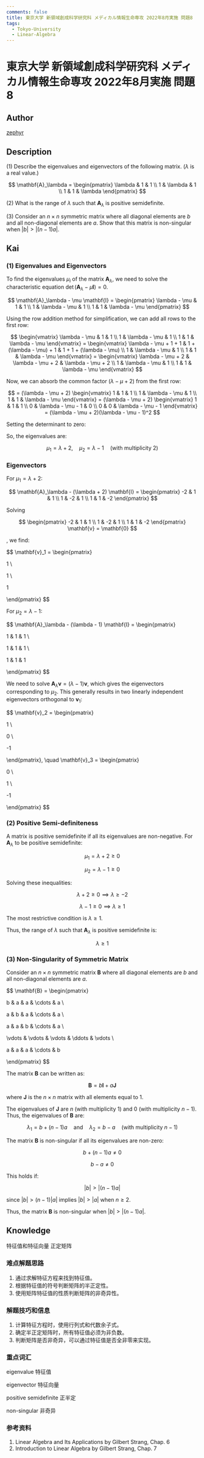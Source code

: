 ```yaml
---
comments: false
title: 東京大学 新領域創成科学研究科 メディカル情報生命専攻 2022年8月実施 問題8
tags:
  - Tokyo-University
  - Linear-Algebra
---
```


# 東京大学 新領域創成科学研究科 メディカル情報生命専攻 2022年8月実施 問題8

## **Author**
[zephyr](https://inshi-notes.zephyr-zdz.space/)

## **Description**
(1) Describe the eigenvalues and eigenvectors of the following matrix. ($\lambda$ is a real value.)

$$
\mathbf{A}_\lambda = \begin{pmatrix}
\lambda & 1 & 1 \\
1 & \lambda & 1 \\
1 & 1 & \lambda 
\end{pmatrix}
$$

(2) What is the range of $\lambda$ such that $\mathbf{A}_\lambda$ is positive semidefinite.

(3) Consider an $n \times n$ symmetric matrix where all diagonal elements are $b$ and all non-diagonal elements are $a$. Show that this matrix is non-singular when $|b| > |(n - 1)a|$.

## **Kai**
### (1) Eigenvalues and Eigenvectors

To find the eigenvalues $\mu_i$ of the matrix $\mathbf{A}_\lambda$, we need to solve the characteristic equation $\det(\mathbf{A}_\lambda - \mu \mathbf{I}) = 0$.

$$
\mathbf{A}_\lambda - \mu \mathbf{I} = \begin{pmatrix}
\lambda - \mu & 1 & 1 \\
1 & \lambda - \mu & 1 \\
1 & 1 & \lambda - \mu 
\end{pmatrix}
$$

Using the row addition method for simplification, we can add all rows to the first row:

$$
\begin{vmatrix}
\lambda - \mu & 1 & 1 \\
1 & \lambda - \mu & 1 \\
1 & 1 & \lambda - \mu 
\end{vmatrix}
= \begin{vmatrix}
\lambda - \mu + 1 + 1 & 1 + (\lambda - \mu) + 1 & 1 + 1 + (\lambda - \mu) \\
1 & \lambda - \mu & 1 \\
1 & 1 & \lambda - \mu 
\end{vmatrix}
= \begin{vmatrix}
\lambda - \mu + 2 & \lambda - \mu + 2 & \lambda - \mu + 2 \\
1 & \lambda - \mu & 1 \\
1 & 1 & \lambda - \mu 
\end{vmatrix}
$$

Now, we can absorb the common factor $(\lambda - \mu + 2)$ from the first row:

$$
= (\lambda - \mu + 2) \begin{vmatrix}
1 & 1 & 1 \\
1 & \lambda - \mu & 1 \\
1 & 1 & \lambda - \mu
\end{vmatrix}
= (\lambda - \mu + 2) \begin{vmatrix}
1 & 1 & 1 \\
0 & \lambda - \mu - 1 & 0 \\
0 & 0 & \lambda - \mu - 1
\end{vmatrix}
= (\lambda - \mu + 2)(\lambda - \mu - 1)^2
$$

Setting the determinant to zero:

So, the eigenvalues are:

$$
\mu_1 = \lambda + 2, \quad \mu_2 = \lambda - 1 \quad \text{(with multiplicity 2)}
$$

### Eigenvectors

For $\mu_1 = \lambda + 2$:

$$
\mathbf{A}_\lambda - (\lambda + 2) \mathbf{I} = \begin{pmatrix}
-2 & 1 & 1 \\
1 & -2 & 1 \\
1 & 1 & -2 
\end{pmatrix}
$$

Solving

$$
\begin{pmatrix}
-2 & 1 & 1 \\
1 & -2 & 1 \\
1 & 1 & -2 
\end{pmatrix} \mathbf{v} = \mathbf{0}
$$

, we find:

$$
\mathbf{v}_1 = \begin{pmatrix}

1 \\

1 \\

1

\end{pmatrix}
$$

For $\mu_2 = \lambda - 1$:

$$
\mathbf{A}_\lambda - (\lambda - 1) \mathbf{I} = \begin{pmatrix}

1 & 1 & 1 \\

1 & 1 & 1 \\

1 & 1 & 1

\end{pmatrix}
$$

We need to solve $\mathbf{A}_\lambda \mathbf{v} = (\lambda - 1)\mathbf{v}$, which gives the eigenvectors corresponding to $\mu_2$. This generally results in two linearly independent eigenvectors orthogonal to $\mathbf{v}_1$:

$$
\mathbf{v}_2 = \begin{pmatrix}

1 \\

0 \\

-1

\end{pmatrix}, \quad \mathbf{v}_3 = \begin{pmatrix}

0 \\

1 \\

-1

\end{pmatrix}
$$

### (2) Positive Semi-definiteness

A matrix is positive semidefinite if all its eigenvalues are non-negative. For $\mathbf{A}_\lambda$ to be positive semidefinite:

$$
\mu_1 = \lambda + 2 \geq 0
$$

$$
\mu_2 = \lambda - 1 \geq 0
$$

Solving these inequalities:

$$
\lambda + 2 \geq 0 \implies \lambda \geq -2
$$

$$
\lambda - 1 \geq 0 \implies \lambda \geq 1
$$

The most restrictive condition is $\lambda \geq 1$.

Thus, the range of $\lambda$ such that $\mathbf{A}_\lambda$ is positive semidefinite is:

$$
\lambda \geq 1
$$

### (3) Non-Singularity of Symmetric Matrix

Consider an $n \times n$ symmetric matrix $\mathbf{B}$ where all diagonal elements are $b$ and all non-diagonal elements are $a$.

$$
\mathbf{B} = \begin{pmatrix}

b & a & a & \cdots & a \\

a & b & a & \cdots & a \\

a & a & b & \cdots & a \\

\vdots & \vdots & \vdots & \ddots & \vdots \\

a & a & a & \cdots & b

\end{pmatrix}
$$

The matrix $\mathbf{B}$ can be written as:

$$
\mathbf{B} = b\mathbf{I} + a\mathbf{J}
$$

where $\mathbf{J}$ is the $n \times n$ matrix with all elements equal to 1.

The eigenvalues of $\mathbf{J}$ are $n$ (with multiplicity 1) and $0$ (with multiplicity $n-1$). Thus, the eigenvalues of $\mathbf{B}$ are:

$$
\lambda_1 = b + (n-1)a \quad \text{and} \quad \lambda_2 = b - a \quad (\text{with multiplicity } n-1)
$$

The matrix $\mathbf{B}$ is non-singular if all its eigenvalues are non-zero:

$$
b + (n-1)a \neq 0
$$

$$
b - a \neq 0
$$

This holds if:

$$
|b| > |(n-1)a|
$$

since $|b| > (n-1)|a|$ implies $|b| > |a|$ when $n \geq 2$.

Thus, the matrix $\mathbf{B}$ is non-singular when $|b| > |(n-1)a|$.

## Knowledge

特征值和特征向量 正定矩阵

### 难点解题思路

1. 通过求解特征方程来找到特征值。
2. 根据特征值的符号判断矩阵的半正定性。
3. 使用矩阵特征值的性质判断矩阵的非奇异性。

### 解题技巧和信息

1. 计算特征方程时，使用行列式和代数余子式。
2. 确定半正定矩阵时，所有特征值必须为非负数。
3. 判断矩阵是否非奇异，可以通过特征值是否全非零来实现。

### 重点词汇

eigenvalue 特征值

eigenvector 特征向量

positive semidefinite 正半定

non-singular 非奇异

### 参考资料

1. Linear Algebra and Its Applications by Gilbert Strang, Chap. 6
2. Introduction to Linear Algebra by Gilbert Strang, Chap. 7